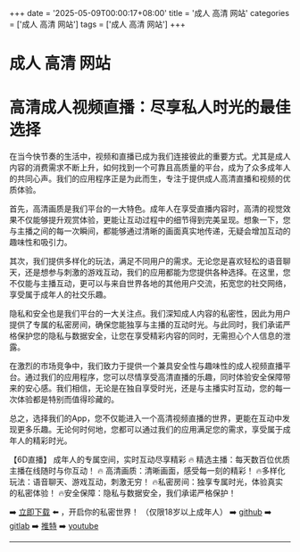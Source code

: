 +++
date = '2025-05-09T00:00:17+08:00'
title = '成人 高清 网站'
categories = ['成人 高清 网站']
tags = ['成人 高清 网站']
+++

# 成人 高清 网站

# 高清成人视频直播：尽享私人时光的最佳选择

在当今快节奏的生活中，视频和直播已成为我们连接彼此的重要方式。尤其是成人内容的消费需求不断上升，如何找到一个可靠且高质量的平台，成为了众多成年人的共同心声。我们的应用程序正是为此而生，专注于提供成人高清直播和视频的优质体验。

首先，高清画质是我们平台的一大特色。成年人在享受直播内容时，高清的视觉效果不仅能够提升观赏体验，更能让互动过程中的细节得到完美呈现。想象一下，您与主播之间的每一次瞬间，都能够通过清晰的画面真实地传递，无疑会增加互动的趣味性和吸引力。

其次，我们提供多样化的玩法，满足不同用户的需求。无论您是喜欢轻松的语音聊天，还是想参与刺激的游戏互动，我们的应用都能为您提供各种选择。在这里，您不仅能与主播互动，更可以与来自世界各地的其他用户交流，拓宽您的社交网络，享受属于成年人的社交乐趣。

隐私和安全也是我们平台的一大关注点。我们深知成人内容的私密性，因此为用户提供了专属的私密房间，确保您能独享与主播的互动时光。与此同时，我们承诺严格保护您的隐私与数据安全，让您在享受精彩内容的同时，无需担心个人信息的泄露。

在激烈的市场竞争中，我们致力于提供一个兼具安全性与趣味性的成人视频直播平台。通过我们的应用程序，您可以尽情享受高清直播的乐趣，同时体验安全保障带来的安心感。我们相信，无论是在独自享受时光，还是与主播实时互动，您的每一次体验都是特别而值得珍藏的。

总之，选择我们的App，您不仅能进入一个高清视频直播的世界，更能在互动中发现更多乐趣。无论何时何地，您都可以通过我们的应用满足您的需求，享受属于成年人的精彩时光。

【6D直播】
成年人的专属空间，实时互动尽享精彩
🔥 精选主播：每天数百位优质主播在线随时与你互动！
🔥 高清画质：清晰画面，感受每一刻的精彩！
🔥多样化玩法：语音聊天、游戏互动，刺激无穷！
🔥私密房间：独享专属时光，体验真实的私密体验！
🔥安全保障：隐私与数据安全，我们承诺严格保护！

➡️ [立即下载](https://down123.s3.ap-east-1.amazonaws.com/down/down.html?channelCode=blog) ⬅️ ，开启你的私密世界！
（仅限18岁以上成年人）
➡️ [github](https://aldult-live.github.io/)
➡️ [gitlab](https://seo-09598d.gitlab.io/)
➡️ [推特](https://x.com/wegame33)
➡️ [youtube](https://www.youtube.com/@6Dlive)

---
